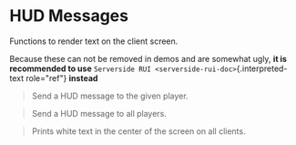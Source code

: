 # HUD Messages

Functions to render text on the client screen.

Because these can not be removed in demos and are somewhat ugly, **it is
recommended to use**
`Serverside RUI <serverside-rui-doc>`{.interpreted-text role="ref"}
**instead**

> Send a HUD message to the given player.

> Send a HUD message to all players.

> Prints white text in the center of the screen on all clients.
